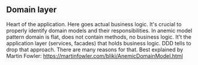 ## Domain layer

Heart of the application. Here goes actual business logic. 
It's crucial to properly identify domain models and their responsibilities.
In anemic model pattern domain is flat, does not contain methods, no business logic. 
It't the application layer (services, facades) that holds business logic.
DDD tells to drop that approach. There are many reasons for that. Best explained by Martin Fowler:
https://martinfowler.com/bliki/AnemicDomainModel.html
